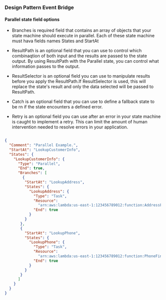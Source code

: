 ### Design Pattern Event Bridge

#### Parallel state field options

- Branches is required field that contains an array of objects that your state machine should execute in parallel. Each of these state machine must hava fields
names States and StartAt

- ResultPath is an optional field that you can use to control which combinaqtion of both input and the results are passed to the state output. By using
ResultPath with the Parallel state, you can control what information passes to the output.

- ResultSelector is an optional field you can use to manipulate results before you apply the ResultPath.If ResultSelector is used, this will replace
the state's result and only the data selected will be passed to ResultPath.

- Catch is an optional field that you can use to define a fallback state to be rn if the state encounters a defined error.

- Retry is an optional field you can use after an error in your state machine is caught to implement a retry. This can limit the amount of human
intervention needed to resolve errors in your application.

```json

{
  "Comment": "Parallel Example.",
  "StartAt": "LookupCustomerInfo",
  "States": {
    "LookupCustomerInfo": {
      "Type": "Parallel",
      "End": true,
      "Branches": [
        {
         "StartAt": "LookupAddress",
         "States": {
           "LookupAddress": {
             "Type": "Task",
             "Resource":
               "arn:aws:lambda:us-east-1:123456789012:function:AddressFinder",
             "End": true
           }
         }
       },
       {
         "StartAt": "LookupPhone",
         "States": {
           "LookupPhone": {
             "Type": "Task",
             "Resource":
               "arn:aws:lambda:us-east-1:123456789012:function:PhoneFinder",
             "End": true
           }
         }
       }
      ]
    }
  }
}

``` 
